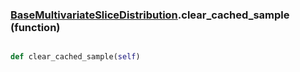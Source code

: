 ### [BaseMultivariateSliceDistribution](BaseMultivariateSliceDistribution.md).clear_cached_sample (function)


```py

def clear_cached_sample(self)

```


